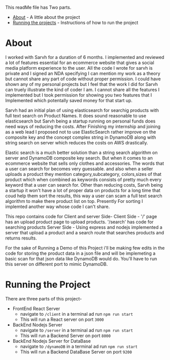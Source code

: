 This readMe file has Two parts.
- [About](#about) - A little about the project
- [Running the projects](#running-the-project) - Instructions of how to run the project
# About
I worked with Sarvh for a duration of 6 months. I implemented and reviewed a lot of features essential for an ecommerce website that gives a social media platform experience to the user. All the code I wrote for sarvh is private and I signed an NDA specifying I can mention my work as a theory but cannot share any part of code without proper permission. I could have shown any of my personal projects but I feel that the work I did for Sarvh can truely illustrate the kind of coder I am. I cannot share all the features I implemented but I took permission for showing you two features that I Implemented which potentally saved money for that start up.

Sarvh had an initial plan of using elasticsearch for searchig products with full text search on Product Names. It does sound reasonable to use elasticsearch but Sarvh being a startup running on personal funds does need ways of reducing the costs. After Finishing my internship and joining as a web lead I proposed not to use ElasticSearch rather improve on the composite key and the concept complex string in DynamoDB along with string search on server which reduces the costs on AWS drastically.

Elastic search is a much better solution than a string search algorithm on server and DynamoDB composite key search. But when it comes to an ecommerce website that sells only clothes and accessories. The words that a user can search for becomes very guessable. and also when a seller uploads a product they mention category,subcategory, colors,sizes of that product which when combined as keywords consists of pretty much every keyword that a user can search for. Other than reducing costs, Sarvh being a startup it won't have a lot of proper data on products for a long time that coud help them sort the results, this way a user can scam a full text search algorithm to make there product list on top. Presently For sorting I implemted another way whose code I can't share.

This repo contains code for Client and server Side- 
Client Side - '/' page has an upload product page to upload products.
              '/search' has code for searching products
Server Side - Using express and nodejs implemented a server that upload a product and a search route that searches products and returns results.

For the sake of Running a Demo of this Project i'll be making few edits in the code for storing the product data in a json file and will be implemeting a basic scan for that json data like DynamoDB would do. You'll have to run this server on different port to mimic DynamoDB.

# Running the Project

There are three parts of this project-
- FrontEnd React Server 
  - navigate to `/client` in a terminal ad run `npm run start`
  - This will run a React server on port `3000`
- BackEnd Nodejs Server 
  - navigate to `/server` in a terminal ad run `npm run start`
  - This will run a Backend Server on port `8000`
- BackEnd Nodejs Server for DataBase 
  - navigate to `/dynamoDB` in a terminal ad run `npm run start`
  - This will run a Backend DataBase Server on port `9200`